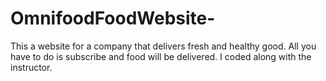 # OmnifoodFoodWebsite-
This a website for a company that delivers fresh and healthy good. All you have to do is subscribe and food will be delivered. I coded along with the instructor. 
